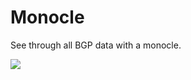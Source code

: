 # Monocle

See through all BGP data with a monocle.

![](https://spaces.bgpkit.org/assets/monocle/monocle-200px.jpg)
